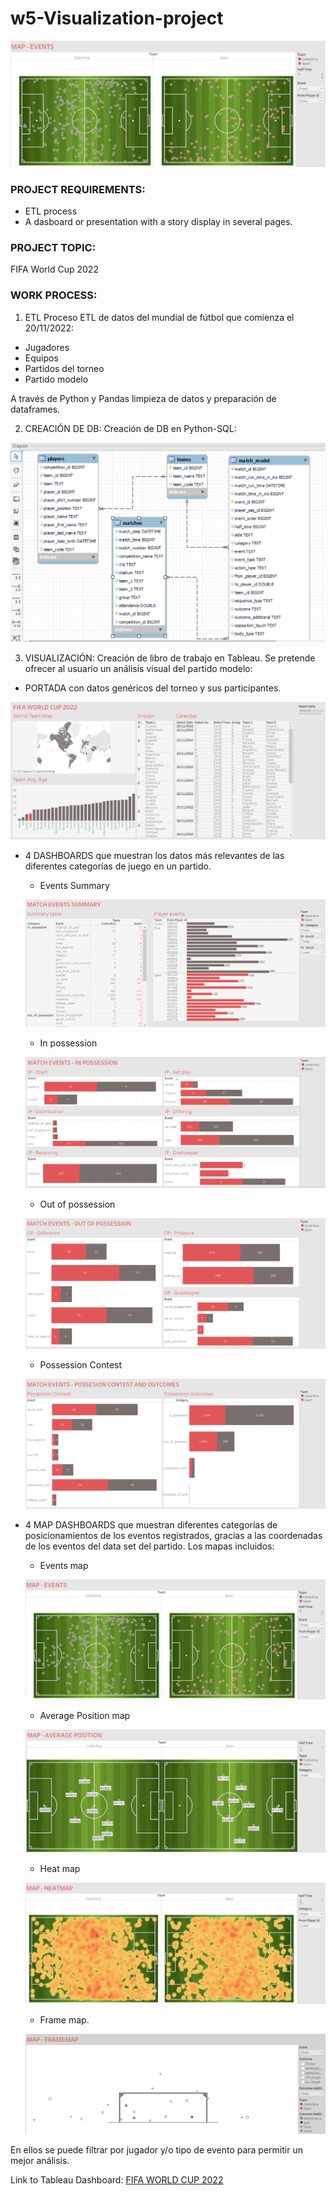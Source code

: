 # w5-Visualization-project

![Image text](https://github.com/Davidteje/w5-Visualization-project/blob/main/img/Map_events.PNG)


### PROJECT REQUIREMENTS: 
- ETL process
- A dasboard or presentation with a story display in several pages.


### PROJECT TOPIC: 
FIFA World Cup 2022


### WORK PROCESS:

1) ETL
Proceso ETL de datos del mundial de fútbol que comienza el 20/11/2022:
- Jugadores
- Equipos
- Partidos del torneo
- Partido modelo

A través de Python y Pandas limpieza de datos y preparación de dataframes.

2) CREACIÓN DE DB:
Creación de DB en Python-SQL:

![Image text](https://github.com/Davidteje/w5-Visualization-project/blob/main/img/DB_EER_diagram.PNG)


3) VISUALIZACIÓN:
Creación de libro de trabajo en Tableau. Se pretende ofrecer al usuario un análisis visual del partido modelo:

- PORTADA con datos genéricos del torneo y sus participantes.

![Image text](https://github.com/Davidteje/w5-Visualization-project/blob/main/img/Portada.PNG)

- 4 DASHBOARDS que muestran los datos más relevantes de las diferentes categorías de juego en un partido.
    - Events Summary
    
    ![Image text](https://github.com/Davidteje/w5-Visualization-project/blob/main/img/Events_summary.PNG)

    - In possession
    
    ![Image text](https://github.com/Davidteje/w5-Visualization-project/blob/main/img/Events_IP.PNG)
    
    - Out of possession
    
    ![Image text](https://github.com/Davidteje/w5-Visualization-project/blob/main/img/Events_OP.PNG)
    
    - Possession Contest
    
    ![Image text](https://github.com/Davidteje/w5-Visualization-project/blob/main/img/Events_PC.PNG)
    
    
    
- 4 MAP DASHBOARDS que muestran diferentes categorías de posicionamientos de los eventos registrados, gracias a las coordenadas de los eventos del data set del partido. Los mapas incluidos:

    - Events map
    
    ![Image text](https://github.com/Davidteje/w5-Visualization-project/blob/main/img/Map_events.PNG)
    
    - Average Position map
    
    ![Image text](https://github.com/Davidteje/w5-Visualization-project/blob/main/img/Map_avgpos.PNG)
    
    - Heat map
    
    ![Image text](https://github.com/Davidteje/w5-Visualization-project/blob/main/img/Map_heat.PNG)
    
    - Frame map.
    
    ![Image text](https://github.com/Davidteje/w5-Visualization-project/blob/main/img/Map_frame.PNG)
    
En ellos se puede filtrar por jugador y/o tipo de evento para permitir un mejor análisis.

    
Link to Tableau Dashboard: [FIFA WORLD CUP 2022](https://public.tableau.com/app/profile/david.tejedor/viz/w5-Viz-Project-World_cup_2022/Historia1?publish=yes)


